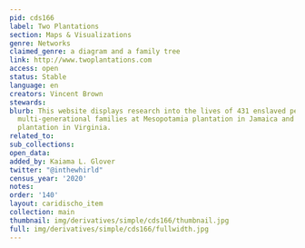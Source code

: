 ```yaml
---
pid: cds166
label: Two Plantations
section: Maps & Visualizations
genre: Networks
claimed_genre: a diagram and a family tree
link: http://www.twoplantations.com
access: open
status: Stable
language: en
creators: Vincent Brown
stewards:
blurb: This website displays research into the lives of 431 enslaved people in seven
  multi-generational families at Mesopotamia plantation in Jamaica and Mount Airy
  plantation in Virginia.
related_to:
sub_collections:
open_data:
added_by: Kaiama L. Glover
twitter: "@inthewhirld"
census_year: '2020'
notes:
order: '140'
layout: caridischo_item
collection: main
thumbnail: img/derivatives/simple/cds166/thumbnail.jpg
full: img/derivatives/simple/cds166/fullwidth.jpg
---
```

